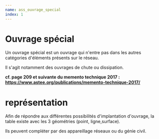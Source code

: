 ```yaml
---
name: ass_ouvrage_special
index: 1
---
```


# Ouvrage spécial

Un ouvrage spécial est un ouvrage qui n'entre pas dans les autres catégories d'éléments présents sur le réseau.

Il s'agit notamment des ouvrages de chute ou dissipation.

**cf. page 209 et suivante du memento technique 2017 : https://www.astee.org/publications/memento-technique-2017/**

# représentation
Afin de répondre aux différentes possibilités d'implantation d'ouvrage, la table existe avec les 3 géométries (point, ligne,surface).

Ils peuvent compléter par des appareillage réseaux ou du génie civil.